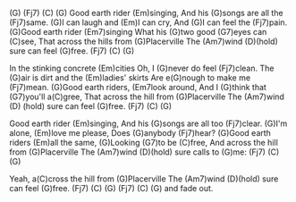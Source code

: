(G) (Fj7) (C) (G) 
Good earth rider (Em)singing, 
And his (G)songs are all the (Fj7)same. 
(G)I can laugh and (Em)I can cry,
And (G)I can feel the (Fj7)pain. 
(G)Good earth rider (Em7)singing 
What his (G)two good (G7)eyes can (C)see, 
That across the hills from (G)Placerville 
The (Am7)wind (D)(hold) sure can feel (G)free. (Fj7) (C) (G) 
 
In the stinking concrete (Em)cities 
Oh, I (G)never do feel (Fj7)clean. 
The (G)air is dirt and the (Em)ladies' skirts 
Are e(G)nough to make me (Fj7)mean. 
(G)Good earth riders, (Em7look around, 
And I (G)think that (G7)you'll a(C)gree, 
That across the hill from (G)Placerville 
The (Am7)wind (D) (hold) sure can feel (G)free. (Fj7) (C) (G) 
 
Good earth rider (Em)singing, 
And his (G)songs are all too (Fj7)clear. 
(G)I'm alone, (Em)love me please, 
Does (G)anybody (Fj7)hear? 
(G)Good earth riders (Em)all the same, 
(G)Looking (G7)to be (C)free, 
And across the hill from (G)Placerville 
The (Am7)wind (D)(hold) sure calls to (G)me: (Fj7) (C) (G) 
 
Yeah, a(C)cross the hill from (G)Placerville 
The (Am7)wind (D)(hold) sure can feel (G)free. 
(Fj7) (C) (G)   (Fj7) (C) (G)  and fade out.
